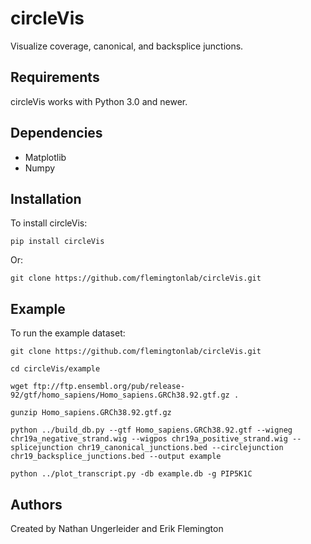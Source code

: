 # circleVis #
Visualize coverage, canonical, and backsplice junctions.
## Requirements ##
circleVis works with Python 3.0 and newer.
## Dependencies ##
* Matplotlib
* Numpy
## Installation ##
To install circleVis:

```
pip install circleVis
```

Or:

```
git clone https://github.com/flemingtonlab/circleVis.git
```

## Example ##
To run the example dataset:

```
git clone https://github.com/flemingtonlab/circleVis.git 

cd circleVis/example 

wget ftp://ftp.ensembl.org/pub/release-92/gtf/homo_sapiens/Homo_sapiens.GRCh38.92.gtf.gz .

gunzip Homo_sapiens.GRCh38.92.gtf.gz 

python ../build_db.py --gtf Homo_sapiens.GRCh38.92.gtf --wigneg chr19a_negative_strand.wig --wigpos chr19a_positive_strand.wig --splicejunction chr19_canonical_junctions.bed --circlejunction chr19_backsplice_junctions.bed --output example

python ../plot_transcript.py -db example.db -g PIP5K1C
```

## Authors ##
Created by Nathan Ungerleider and Erik Flemington
